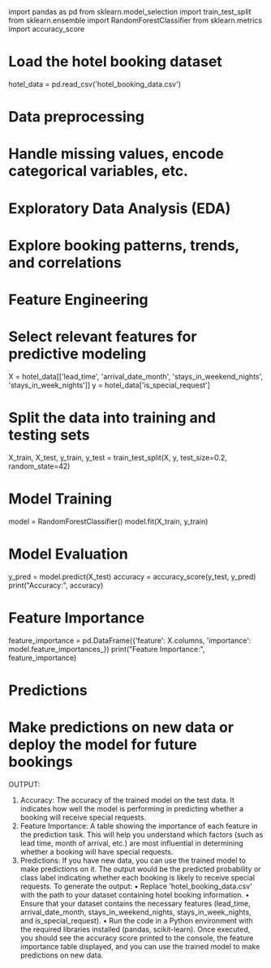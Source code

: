import pandas as pd
from sklearn.model_selection import train_test_split
from sklearn.ensemble import RandomForestClassifier
from sklearn.metrics import accuracy_score

# Load the hotel booking dataset
hotel_data = pd.read_csv('hotel_booking_data.csv')

# Data preprocessing
# Handle missing values, encode categorical variables, etc.

# Exploratory Data Analysis (EDA)
# Explore booking patterns, trends, and correlations

# Feature Engineering
# Select relevant features for predictive modeling
X = hotel_data[['lead_time', 'arrival_date_month', 'stays_in_weekend_nights', 'stays_in_week_nights']]
y = hotel_data['is_special_request']

# Split the data into training and testing sets
X_train, X_test, y_train, y_test = train_test_split(X, y, test_size=0.2, random_state=42)

# Model Training
model = RandomForestClassifier()
model.fit(X_train, y_train)

# Model Evaluation
y_pred = model.predict(X_test)
accuracy = accuracy_score(y_test, y_pred)
print("Accuracy:", accuracy)

# Feature Importance
feature_importance = pd.DataFrame({'feature': X.columns, 'importance': model.feature_importances_})
print("Feature Importance:", feature_importance)

# Predictions
# Make predictions on new data or deploy the model for future bookings



OUTPUT:
1.	Accuracy: The accuracy of the trained model on the test data. It indicates how well the model is performing in predicting whether a booking will receive special requests.
2.	Feature Importance: A table showing the importance of each feature in the prediction task. This will help you understand which factors (such as lead time, month of arrival, etc.) are most influential in determining whether a booking will have special requests.
3.	Predictions: If you have new data, you can use the trained model to make predictions on it. The output would be the predicted probability or class label indicating whether each booking is likely to receive special requests.
To generate the output:
•	Replace 'hotel_booking_data.csv' with the path to your dataset containing hotel booking information.
•	Ensure that your dataset contains the necessary features (lead_time, arrival_date_month, stays_in_weekend_nights, stays_in_week_nights, and is_special_request).
•	Run the code in a Python environment with the required libraries installed (pandas, scikit-learn).
Once executed, you should see the accuracy score printed to the console, the feature importance table displayed, and you can use the trained model to make predictions on new data.

